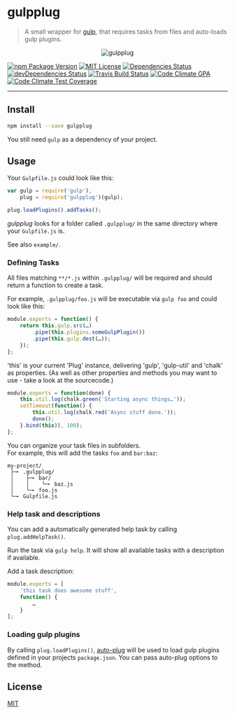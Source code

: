 gulpplug
========

  > A small wrapper for 
  > [gulp](https://github.com/gulpjs/gulp), 
  > that requires tasks from files and auto-loads gulp plugins.

<p align="center"><img src="https://raw.github.com/simbo/gulpplug/master/gulpplug.png" alt="gulpplug"></p>

[![npm Package Version](https://img.shields.io/npm/v/gulpplug.svg?style=flat-square)](https://www.npmjs.com/package/gulpplug)
[![MIT License](http://img.shields.io/:license-mit-blue.svg?style=flat-square)](http://simbo.mit-license.org)
[![Dependencies Status](https://img.shields.io/david/simbo/gulpplug.svg?style=flat-square)](https://david-dm.org/simbo/gulpplug)
[![devDependencies Status](https://img.shields.io/david/dev/simbo/gulpplug.svg?style=flat-square)](https://david-dm.org/simbo/gulpplug#info=devDependencies)
[![Travis Build Status](https://img.shields.io/travis/simbo/gulpplug/master.svg?style=flat-square)](https://travis-ci.org/simbo/gulpplug)
[![Code Climate GPA](https://img.shields.io/codeclimate/github/simbo/gulpplug.svg?style=flat-square)](https://codeclimate.com/github/simbo/gulpplug)
[![Code Climate Test Coverage](https://img.shields.io/codeclimate/coverage/github/simbo/gulpplug.svg?style=flat-square)](https://codeclimate.com/github/simbo/gulpplug)

---


## Install

``` bash
npm install --save gulpplug
```

You still need `gulp` as a dependency of your project.


## Usage

Your `Gulpfile.js` could look like this:

``` javascript
var gulp = require('gulp'),
    plug = require('gulpplug')(gulp);

plug.loadPlugins().addTasks();
```

*gulpplug* looks for a folder called `.gulpplug/` in the same directory where
your `Gulpfile.js` is.

See also `example/`.


### Defining Tasks

All files matching `**/*.js` within `.gulpplug/` will be required and should 
return a function to create a task.

For example, `.gulpplug/foo.js` will be executable via `gulp foo` and could 
look like this:

``` javascript
module.exports = function() {
    return this.gulp.src(…)
        .pipe(this.plugins.someGulpPlugin())
        .pipe(this.gulp.dest(…));
    });
};
```

'this' is your current 'Plug' instance, delivering 'gulp', 'gulp-util' and 
'chalk' as properties. (As well as other properties and methods you may want to 
use - take a look at the sourcecode.)

``` javascript
module.exports = function(done) {
    this.util.log(chalk.green('Starting async things…'));
    setTimeout(function() {
        this.util.log(chalk.red('Async stuff done.'));
        done();
    }.bind(this)), 100);
};
```

You can organize your task files in subfolders.  
For example, this will add the tasks `foo` and `bar:baz`:

``` text
my-project/
 ├─╸ .gulpplug/
 │    ├─╸ bar/
 │    │    └─╸ baz.js
 │    └─╸ foo.js
 └─╸ Gulpfile.js
```


### Help task and descriptions

You can add a automatically generated help task by calling
`plug.addHelpTask()`.

Run the task via `gulp help`. It will show all available tasks with a 
description if available.

Add a task description:

``` javascript
module.exports = [
    'this task does awesome stuff',
    function() {
        …
    }
];
```

### Loading gulp plugins

By calling `plug.loadPlugins()`, [auto-plug](https://github.com/simbo/auto-plug)
will be used to load gulp plugins defined in your projects `package.json`. You
can pass auto-plug options to the method.


## License

[MIT](http://simbo.mit-license.org/)
